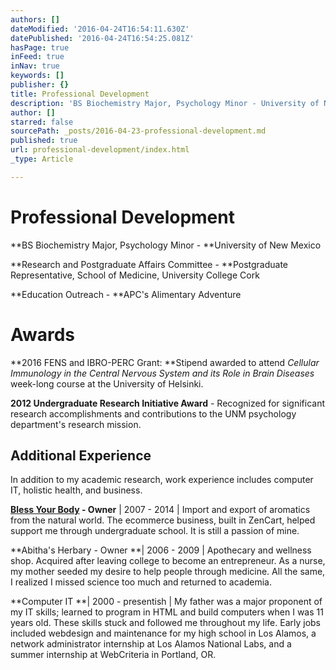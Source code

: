 ```yaml
---
authors: []
dateModified: '2016-04-24T16:54:11.630Z'
datePublished: '2016-04-24T16:54:25.081Z'
hasPage: true
inFeed: true
inNav: true
keywords: []
publisher: {}
title: Professional Development
description: 'BS Biochemistry Major, Psychology Minor - University of New Mexico'
author: []
starred: false
sourcePath: _posts/2016-04-23-professional-development.md
published: true
url: professional-development/index.html
_type: Article

---
```

# Professional Development

**BS Biochemistry Major, Psychology Minor - **University of New Mexico

**Research and Postgraduate Affairs Committee - **Postgraduate Representative, School of Medicine, University College Cork

**Education Outreach - **APC's Alimentary Adventure

# Awards

**2016 FENS and IBRO-PERC Grant: **Stipend awarded to attend _Cellular Immunology in the Central Nervous System and its Role in Brain Diseases_ week-long course at the University of Helsinki.

**2012 Undergraduate Research Initiative Award** - Recognized for significant research accomplishments and contributions to the UNM psychology department's research mission.

## Additional Experience

In addition to my academic research, work experience includes computer IT, holistic health, and business.

**[Bless Your Body][0] - Owner** | 2007 - 2014 | Import and export of aromatics from the natural world. The ecommerce business, built in ZenCart, helped support me through undergraduate school. It is still a passion of mine.

**Abitha's Herbary - Owner **| 2006 - 2009 | Apothecary and wellness shop. Acquired after leaving college to become an entrepreneur. As a nurse, my mother seeded my desire to help people through medicine. All the same, I realized I missed science too much and returned to academia.

**Computer IT **| 2000 - presentish | My father was a major proponent of my IT skills; learned to program in HTML and build computers when I was 11 years old. These skills stuck and followed me throughout my life. Early jobs included webdesign and maintenance for my high school in Los Alamos, a network administrator internship at Los Alamos National Labs, and a summer internship at WebCriteria in Portland, OR.

[0]: http://thegrid.ai/blessyourbody